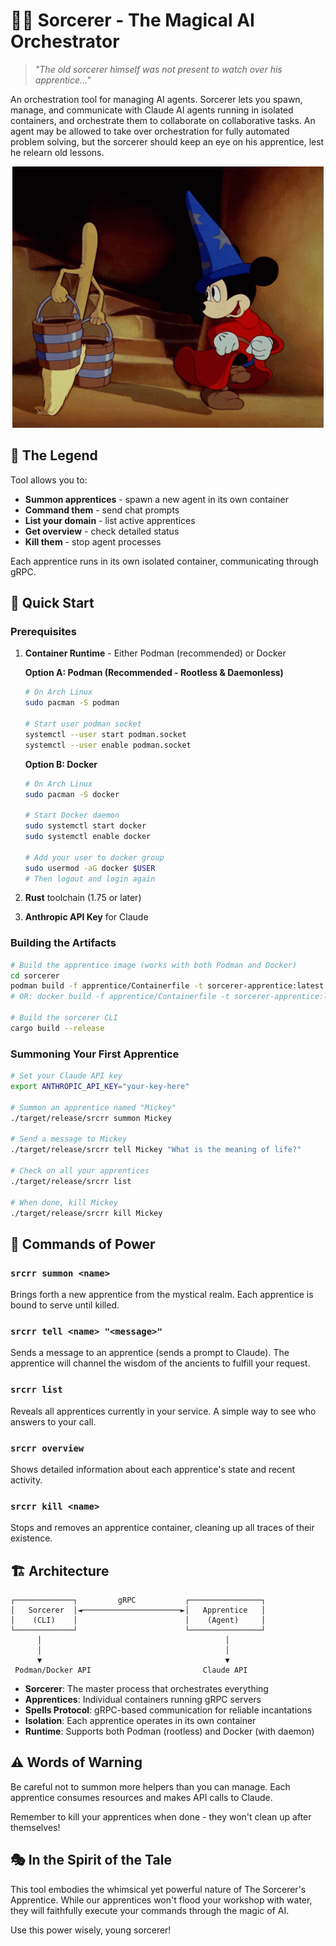 # 🧙‍♂️ Sorcerer - The Magical AI Orchestrator

> *"The old sorcerer himself was not present to watch over his apprentice..."*

An orchestration tool for managing AI agents. Sorcerer lets you spawn, manage,
and communicate with Claude AI agents running in isolated containers, and
orchestrate them to collaborate on collaborative tasks. An agent may be allowed
to take over orchestration for fully automated problem solving, but the
sorcerer should keep an eye on his apprentice, lest he relearn old lessons.

<div align="center">

![Sorcerer's Apprentice](docs/assets/flamenquines-don-chalecos.gif)

</div>

## 📜 The Legend

Tool allows you to:
- **Summon apprentices** - spawn a new agent in its own container
- **Command them** - send chat prompts
- **List your domain** - list active apprentices
- **Get overview** - check detailed status
- **Kill them** - stop agent processes

Each apprentice runs in its own isolated container, communicating through gRPC.

## 🌟 Quick Start

### Prerequisites

1. **Container Runtime** - Either Podman (recommended) or Docker
   
   **Option A: Podman (Recommended - Rootless & Daemonless)**
   ```bash
   # On Arch Linux
   sudo pacman -S podman
   
   # Start user podman socket
   systemctl --user start podman.socket
   systemctl --user enable podman.socket
   ```
   
   **Option B: Docker**
   ```bash
   # On Arch Linux  
   sudo pacman -S docker
   
   # Start Docker daemon
   sudo systemctl start docker
   sudo systemctl enable docker
   
   # Add your user to docker group
   sudo usermod -aG docker $USER
   # Then logout and login again
   ```

2. **Rust** toolchain (1.75 or later)
3. **Anthropic API Key** for Claude

### Building the Artifacts

```bash
# Build the apprentice image (works with both Podman and Docker)
cd sorcerer
podman build -f apprentice/Containerfile -t sorcerer-apprentice:latest .
# OR: docker build -f apprentice/Containerfile -t sorcerer-apprentice:latest .

# Build the sorcerer CLI
cargo build --release
```

### Summoning Your First Apprentice

```bash
# Set your Claude API key
export ANTHROPIC_API_KEY="your-key-here"

# Summon an apprentice named "Mickey"
./target/release/srcrr summon Mickey

# Send a message to Mickey
./target/release/srcrr tell Mickey "What is the meaning of life?"

# Check on all your apprentices
./target/release/srcrr list

# When done, kill Mickey
./target/release/srcrr kill Mickey
```

## 🔮 Commands of Power

### `srcrr summon <name>`
Brings forth a new apprentice from the mystical realm. Each apprentice is bound to serve until killed.

### `srcrr tell <name> "<message>"`
Sends a message to an apprentice (sends a prompt to Claude). The apprentice will channel the wisdom of the ancients to fulfill your request.

### `srcrr list`
Reveals all apprentices currently in your service. A simple way to see who answers to your call.

### `srcrr overview`
Shows detailed information about each apprentice's state and recent activity.

### `srcrr kill <name>`
Stops and removes an apprentice container, cleaning up all traces of their existence.

## 🏗️ Architecture

```
┌─────────────┐         gRPC           ┌────────────────┐
│   Sorcerer  │◄──────────────────────►│   Apprentice   │
│    (CLI)    │                        │    (Agent)     │
└─────────────┘                        └────────────────┘
      │                                         │
      │                                         │
      ▼                                         ▼
 Podman/Docker API                         Claude API
```

- **Sorcerer**: The master process that orchestrates everything
- **Apprentices**: Individual containers running gRPC servers
- **Spells Protocol**: gRPC-based communication for reliable incantations
- **Isolation**: Each apprentice operates in its own container
- **Runtime**: Supports both Podman (rootless) and Docker (with daemon)

## ⚠️ Words of Warning

Be careful not to summon more helpers than you can manage. Each apprentice
consumes resources and makes API calls to Claude.

Remember to kill your apprentices when done - they won't clean up after
themselves!

## 🎭 In the Spirit of the Tale

This tool embodies the whimsical yet powerful nature of The Sorcerer's
Apprentice. While our apprentices won't flood your workshop with water, they
will faithfully execute your commands through the magic of AI.

Use this power wisely, young sorcerer!
